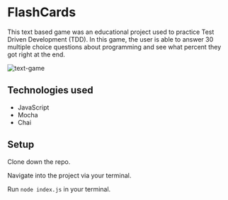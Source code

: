# FlashCards

This text based game was an educational project used to practice Test Driven Development (TDD). In this game, the user is able to answer 30 multiple choice questions about programming and see what percent they got right at the end.

![text-game](https://user-images.githubusercontent.com/3982238/160036664-c95ce1e8-c981-45f5-b2e0-cc65b1bed75f.gif)


## Technologies used

- JavaScript
- Mocha
- Chai

## Setup

Clone down the repo.

Navigate into the project via your terminal.

Run `node index.js` in your terminal.


